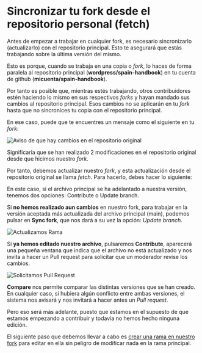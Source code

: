 # Sincronizar tu fork desde el repositorio personal (fetch)

Antes de empezar a trabajar en cualquier fork, es necesario sincronizarlo (actualizarlo) con el repositorio principal. Esto te asegurará que estás trabajando sobre la última versión del mismo.

Esto es porque, cuando se trabaja en una copia o _fork_, lo haces de forma paralela al repositorio principal (**wordpress/spain-handbook**) en tu cuenta de github (**micuenta/spain-handbook**).

Por tanto es posible que, mientras estés trabajando, otros contribuidores estén haciendo lo mismo en sus respectivos _forks_ y hayan mandado sus cambios al repositorio principal. Esos cambios no se aplicarán en tu _fork_ hasta que no sincronices tu copia con el repositorio principal.

En ese caso, puede que te encuentres un mensaje como el siguiente en tu _fork_:

![Aviso de que hay cambios en el repositorio original](https://raw.githubusercontent.com/WordPress/spain-handbook/master/assets/fetch-aviso-modificaciones-fork.webp)

Significaría que se han realizado 2 modificaciones en el repositorio original desde que hicimos nuestro _fork_.

Por tanto, debemos actualizar nuestro _fork_, y esta actualización desde el repositorio original se llama _fetch_. Para hacerlo, debes hacer lo siguiente:

En este caso, si el archivo principal se ha adelantado a nuestra versión, tenemos dos opciones: Contribute o Update branch.

Si **no hemos realizado aun cambios** en nuestro fork, para trabajar en la versión aceptada más actualizada del archivo principal (main), podemos pulsar en **Sync fork**, que nos dará a su vez la opción: _Update branch_.

![Actualizamos Rama](https://raw.githubusercontent.com/WordPress/spain-handbook/master/assets/Fork-actualizar-rama.jpg)

Si **ya hemos editado nuestro archivo**, pulsaremos **Contribute**, aparecerá una pequeña ventana que indica que el archivo no está actualizado y nos invita a hacer un Pull request para solicitar que un moderador revise los cambios.

![Solicitamos Pull Request](https://raw.githubusercontent.com/WordPress/spain-handbook/master/assets/Fork-contribute-send-PR.jpg)

**Compare** nos permite comparar las distintas versiones que se han creado.
En cualquier caso, si hubiera algún conflicto entre ambas versiones, el sistema nos avisará y nos invitará a hacer antes un _Pull request_.

Pero eso será más adelante, puesto que estamos en el supuesto de que estamos empezando a contribuir y todavía no hemos hecho ninguna edición.

El siguiente paso que debemos llevar a cabo es [crear una rama en nuestro fork](https://es.wordpress.org/team/handbook/manuales/github/rama/) para editar en ella sin peligro de modificar nada en la rama principal.